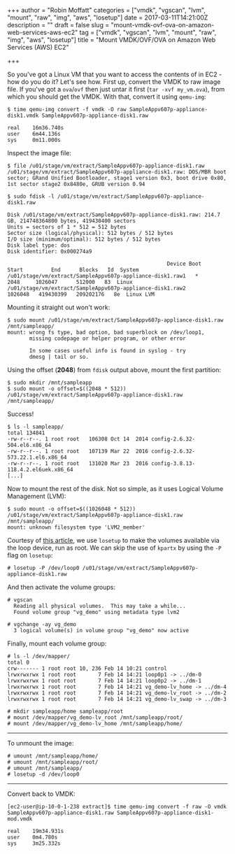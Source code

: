 +++
author = "Robin Moffatt"
categories = ["vmdk", "vgscan", "lvm", "mount", "raw", "img", "aws", "losetup"]
date = 2017-03-11T14:21:00Z
description = ""
draft = false
slug = "mount-vmdk-ovf-ova-on-amazon-web-services-aws-ec2"
tag = ["vmdk", "vgscan", "lvm", "mount", "raw", "img", "aws", "losetup"]
title = "Mount VMDK/OVF/OVA on Amazon Web Services (AWS) EC2"

+++

So you've got a Linux VM that you want to access the contents of in EC2 - how do you do it? Let's see how. First up, convert the VMDK to raw image file. If you've got a `ova`/`ovf` then just untar it first (`tar -xvf my_vm.ova`), from which you should get the VMDK. With that, convert it using `qemu-img`:

```
$ time qemu-img convert -f vmdk -O raw SampleAppv607p-appliance-disk1.vmdk SampleAppv607p-appliance-disk1.raw

real    16m36.740s
user    6m44.136s
sys     0m11.000s
```

Inspect the image file: 
```
$ file /u01/stage/vm/extract/SampleAppv607p-appliance-disk1.raw
/u01/stage/vm/extract/SampleAppv607p-appliance-disk1.raw: DOS/MBR boot sector; GRand Unified Bootloader, stage1 version 0x3, boot drive 0x80, 1st sector stage2 0x8480e, GRUB version 0.94

$ sudo fdisk -l /u01/stage/vm/extract/SampleAppv607p-appliance-disk1.raw

Disk /u01/stage/vm/extract/SampleAppv607p-appliance-disk1.raw: 214.7 GB, 214748364800 bytes, 419430400 sectors
Units = sectors of 1 * 512 = 512 bytes
Sector size (logical/physical): 512 bytes / 512 bytes
I/O size (minimum/optimal): 512 bytes / 512 bytes
Disk label type: dos
Disk identifier: 0x000274a9

                                                   Device Boot      Start         End      Blocks   Id  System
/u01/stage/vm/extract/SampleAppv607p-appliance-disk1.raw1   *        2048     1026047      512000   83  Linux
/u01/stage/vm/extract/SampleAppv607p-appliance-disk1.raw2         1026048   419430399   209202176   8e  Linux LVM
```

Mounting it straight out won't work: 
```
$ sudo mount /u01/stage/vm/extract/SampleAppv607p-appliance-disk1.raw /mnt/sampleapp/
mount: wrong fs type, bad option, bad superblock on /dev/loop1,
       missing codepage or helper program, or other error

       In some cases useful info is found in syslog - try
       dmesg | tail or so.
```

Using the offset (**2048**) from `fdisk` output above, mount the first partition: 

```
$ sudo mkdir /mnt/sampleapp
$ sudo mount -o offset=$((2048 * 512)) /u01/stage/vm/extract/SampleAppv607p-appliance-disk1.raw /mnt/sampleapp/
```

Success!
```
$ ls -l sampleapp/
total 134841
-rw-r--r--. 1 root root   106308 Oct 14  2014 config-2.6.32-504.el6.x86_64
-rw-r--r--. 1 root root   107139 Mar 22  2016 config-2.6.32-573.22.1.el6.x86_64
-rw-r--r--. 1 root root   131020 Mar 23  2016 config-3.8.13-118.4.2.el6uek.x86_64
[...]
```

Now to mount the rest of the disk. Not so simple, as it uses Logical Volume Management (LVM): 

```
$ sudo mount -o offset=$((1026048 * 512)) /u01/stage/vm/extract/SampleAppv607p-appliance-disk1.raw /mnt/sampleapp/
mount: unknown filesystem type 'LVM2_member'
```

Courtesy of [this article](http://www.hutsky.cz/blog/2014/06/mount-a-disk-image-containing-lvm/), we use `losetup` to make the volumes available via the loop device, run as root. We can skip the use of `kpartx` by using the `-P` flag on `losetup`: 

```
# losetup -P /dev/loop0 /u01/stage/vm/extract/SampleAppv607p-appliance-disk1.raw
```

And then activate the volume groups: 

```
# vgscan
  Reading all physical volumes.  This may take a while...
  Found volume group "vg_demo" using metadata type lvm2

# vgchange -ay vg_demo
  3 logical volume(s) in volume group "vg_demo" now active
```

Finally, mount each volume group: 

```
# ls -l /dev/mapper/
total 0
crw------- 1 root root 10, 236 Feb 14 10:21 control
lrwxrwxrwx 1 root root       7 Feb 14 14:21 loop0p1 -> ../dm-0
lrwxrwxrwx 1 root root       7 Feb 14 14:21 loop0p2 -> ../dm-1
lrwxrwxrwx 1 root root       7 Feb 14 14:21 vg_demo-lv_home -> ../dm-4
lrwxrwxrwx 1 root root       7 Feb 14 14:21 vg_demo-lv_root -> ../dm-2
lrwxrwxrwx 1 root root       7 Feb 14 14:21 vg_demo-lv_swap -> ../dm-3

# mkdir sampleapp/home sampleapp/root
# mount /dev/mapper/vg_demo-lv_root /mnt/sampleapp/root/
# mount /dev/mapper/vg_demo-lv_home /mnt/sampleapp/home/
```

---

To unmount the image: 

```
# umount /mnt/sampleapp/home/
# umount /mnt/sampleapp/root/
# umount /mnt/sampleapp/
# losetup -d /dev/loop0
```

---

Convert back to VMDK: 

```
[ec2-user@ip-10-0-1-238 extract]$ time qemu-img convert -f raw -O vmdk SampleAppv607p-appliance-disk1.raw SampleAppv607p-appliance-disk1-mod.vmdk

real    19m34.931s
user    0m4.780s
sys     3m25.332s
```

